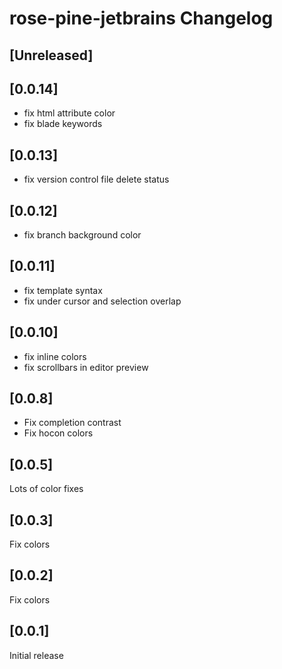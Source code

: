 <!-- Keep a Changelog guide -> https://keepachangelog.com -->

# rose-pine-jetbrains Changelog

## [Unreleased]

## [0.0.14]
* fix html attribute color
* fix blade keywords

## [0.0.13]
- fix version control file delete status

## [0.0.12]
- fix branch background color

## [0.0.11]
- fix template syntax
- fix under cursor and selection overlap

## [0.0.10]
- fix inline colors
- fix scrollbars in editor preview

## [0.0.8]
- Fix completion contrast
- Fix hocon colors

## [0.0.5]
Lots of color fixes

## [0.0.3]
Fix colors

## [0.0.2]
Fix colors

## [0.0.1]
Initial release


